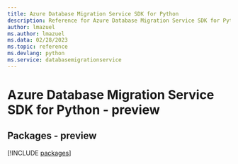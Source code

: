 ```yaml
---
title: Azure Database Migration Service SDK for Python
description: Reference for Azure Database Migration Service SDK for Python
author: lmazuel
ms.author: lmazuel
ms.data: 02/28/2023
ms.topic: reference
ms.devlang: python
ms.service: databasemigrationservice
---
```

# Azure Database Migration Service SDK for Python - preview
## Packages - preview
[!INCLUDE [packages](database-migration-service-index.md)]